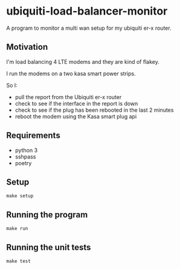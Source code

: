 # ubiquiti-load-balancer-monitor

A program to monitor a multi wan setup for my ubiquiti er-x router.


## Motivation

I'm load balancing 4 LTE modems and they are kind of flakey. 

I run the modems on a two kasa smart power strips.

So I: 
- pull the report from the Ubiquiti er-x router
- check to see if the interface in the report is down
- check to see if the plug has been rebooted in the last 2 minutes
- reboot the modem using the Kasa smart plug api

## Requirements

- python 3
- sshpass
- poetry

## Setup

```
make setup
```

## Running the program

```
make run
```

## Running the unit tests

```
make test
```

